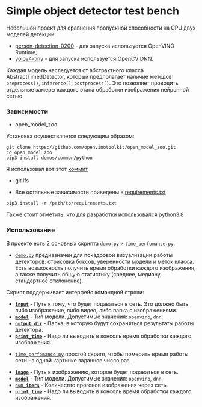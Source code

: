 # Simple object detector test bench

Небольшой проект для сравнения пропускной способности на CPU двух моделей детекции:
* [person-detection-0200](./models/openvino_model) - для запуска используется OpenVINO Runtime;
* [yolov4-tiny](./models/dnn) - для запуска используется OpenCV DNN.

Каждая модель наследуется от абстрактного класса AbstractTimedDetector, который предполагает наличие
методов `preprocess()`, `inference()`, `postprocess()`. Это позволяет проводить отдельные замеры каждого этапа
обработки изображения нейронной сетью.

### Зависимости

* open_model_zoo

Установка осуществляется следующим образом:
```shell script
git clone https://github.com/openvinotoolkit/open_model_zoo.git
cd open_model_zoo
pip3 install demos/common/python
```
Я использовал вот этот [коммит](https://github.com/openvinotoolkit/open_model_zoo/commit/2a5292c9d09fdb760559e1d8bcaf806bcf70cc07)

* git lfs

* Все остальные зависимости приведены в [requirements.txt](./requirements.txt)
```shell script
pip3 install -r /path/to/requirements.txt
```

Также стоит отметить, что для разработки использовался python3.8

### Использование

В проекте есть 2 основных скрипта [`demo.py`](./demo.py) и [`time_perfomance.py`](./time_perfomance.py).

* [`demo.py`](./demo.py) предназначен для покадровой визуализации работы детекторов: отрисовка боксов,
 уверенности модели и меток класса. Есть возможность получить время обработки каждого изображения, а также
 получить общую статистику (среднее, медиану, стандартное отклонение).
 
 Скрипт поддерживает интерфейс командной строки:
 - [__`input`__](./demo.py#L50) - Путь к тому, что будет подаваться в сеть. Это должно быть либо изображение,
  либо видео, либо папка с изображениями.
- [__`model`__](./demo.py#L53) - Тип модели. Допустимые значения: `openvino`, `dnn`.
- [__`output_dir`__](./demo.py#L55) - Папка, в которую будут сохраняться результаты работы детектора.
- [__`print_time`__](./demo.py#L57) - Надо ли выводить в консоль время обработки каждого изображения.

* [`time_perfomance.py`](./time_perfomance.py) простой скрипт, чтобы померить время работы сети на одной картинке
заданное число раз.
- [__`image`__](./demo.py#L50) - Путь к изображению, которое будет подаваться в сеть.
- [__`model`__](./demo.py#L53) - Тип модели. Допустимые значения: `openvino`, `dnn`.
- [__`num_iters`__](./demo.py#L55) - Количество прогонов изображения через сеть.
- [__`print_time`__](./demo.py#L57) - Надо ли выводить в консоль время обработки каждого изображения.
 
